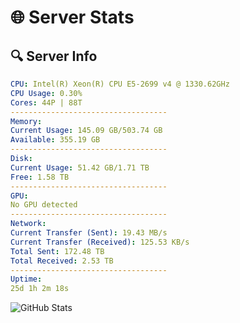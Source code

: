 # 🌐 Server Stats
## 🔍 Server Info
```yaml
CPU: Intel(R) Xeon(R) CPU E5-2699 v4 @ 1330.62GHz
CPU Usage: 0.30%
Cores: 44P | 88T
-----------------------------------
Memory:
Current Usage: 145.09 GB/503.74 GB
Available: 355.19 GB
-----------------------------------
Disk:
Current Usage: 51.42 GB/1.71 TB
Free: 1.58 TB
-----------------------------------
GPU:
No GPU detected
-----------------------------------
Network:
Current Transfer (Sent): 19.43 MB/s
Current Transfer (Received): 125.53 KB/s
Total Sent: 172.48 TB
Total Received: 2.53 TB
-----------------------------------
Uptime:
25d 1h 2m 18s
```
![GitHub Stats](https://img.shields.io/badge/Updated-2025-03-04_23:45:36-blue)